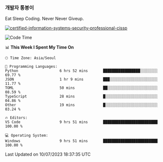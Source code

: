 ### 개발자 통붕이
Eat Sleep Coding.
Never Never Giveup.

[![certified-information-systems-security-professional-cissp](https://user-images.githubusercontent.com/44606727/157613689-acd84ec6-5f8f-4e79-89d9-a8d51f033634.png)](https://www.credly.com/badges/f394a010-85a0-450b-9136-8043af01d71c/public_url)

<!--START_SECTION:waka-->
![Code Time](http://img.shields.io/badge/Code%20Time-1%2C621%20hrs%2039%20mins-blue)

📊 **This Week I Spent My Time On** 

```text
🕑︎ Time Zone: Asia/Seoul

💬 Programming Languages: 
Python                   6 hrs 52 mins       █████████████████░░░░░░░░   69.77 % 
JSON                     1 hr 9 mins         ███░░░░░░░░░░░░░░░░░░░░░░   11.77 % 
TOML                     50 mins             ██░░░░░░░░░░░░░░░░░░░░░░░   08.59 % 
TypeScript               28 mins             █░░░░░░░░░░░░░░░░░░░░░░░░   04.86 % 
Other                    19 mins             █░░░░░░░░░░░░░░░░░░░░░░░░   03.24 % 

🔥 Editors: 
VS Code                  9 hrs 51 mins       █████████████████████████   100.00 % 

💻 Operating System: 
Windows                  9 hrs 51 mins       █████████████████████████   100.00 % 
```


 Last Updated on 10/07/2023 18:37:35 UTC
<!--END_SECTION:waka-->
